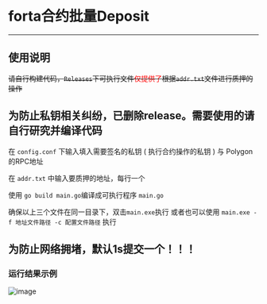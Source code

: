 # forta合约批量Deposit

----

## 使用说明

~~请自行构建代码，```Releases```下可执行文件<font color="#ff0000">仅提供了</font>根据``addr.txt``文件进行质押的操作~~

## 为防止私钥相关纠纷，已删除release。需要使用的请自行研究并编译代码

在 ```config.conf``` 下输入填入需要签名的私钥 ( 执行合约操作的私钥 ) 与 Polygon的RPC地址

在 ```addr.txt``` 中输入要质押的地址，每行一个

使用 ```go build main.go```编译成可执行程序 ```main.go```

确保以上三个文件在同一目录下，双击```main.exe```执行
或者也可以使用  ```main.exe -f 地址文件路径 -c 配置文件路径``` 执行

## 为防止网络拥堵，默认1s提交一个！！！
### 运行结果示例
![image](https://user-images.githubusercontent.com/95566315/187038613-acf89e68-e974-4b06-84aa-3bb4ab4494fb.png)

